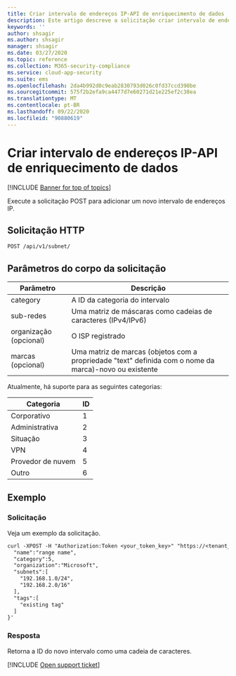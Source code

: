 ```yaml
---
title: Criar intervalo de endereços IP-API de enriquecimento de dados
description: Este artigo descreve a solicitação criar intervalo de endereços IP na API de enriquecimento de dados do Cloud App Security.
keywords: ''
author: shsagir
ms.author: shsagir
manager: shsagir
ms.date: 03/27/2020
ms.topic: reference
ms.collection: M365-security-compliance
ms.service: cloud-app-security
ms.suite: ems
ms.openlocfilehash: 2da4b992d0c9eab2830793d026c0fd37ccd390be
ms.sourcegitcommit: 575f2b2efa9ca4477d7e60271d21e225ef2c38ea
ms.translationtype: MT
ms.contentlocale: pt-BR
ms.lasthandoff: 09/22/2020
ms.locfileid: "90880619"
---
```

# <a name="create-ip-address-range---data-enrichment-api"></a>Criar intervalo de endereços IP-API de enriquecimento de dados

[!INCLUDE [Banner for top of topics](includes/banner.md)]

Execute a solicitação POST para adicionar um novo intervalo de endereços IP.

## <a name="http-request"></a>Solicitação HTTP

```rest
POST /api/v1/subnet/
```

## <a name="request-body-parameters"></a>Parâmetros do corpo da solicitação

| Parâmetro | Descrição |
| --- | --- |
| category | A ID da categoria do intervalo |
| sub-redes | Uma matriz de máscaras como cadeias de caracteres (IPv4/IPv6) |
| organização (opcional) | O ISP registrado |
| marcas (opcional) | Uma matriz de marcas (objetos com a propriedade "text" definida com o nome da marca)-novo ou existente |

Atualmente, há suporte para as seguintes categorias:

| Categoria | ID |
| --- | -- |
| Corporativo | 1 |
| Administrativa | 2 |
| Situação | 3 |
| VPN | 4 |
| Provedor de nuvem | 5 |
| Outro | 6 |

## <a name="example"></a>Exemplo

### <a name="request"></a>Solicitação

Veja um exemplo da solicitação.

```rest
curl -XPOST -H "Authorization:Token <your_token_key>" "https://<tenant_id>.<tenant_region>.contoso.com/api/v1/subnet/create_rule/" -d '{
  "name":"range name",
  "category":5,
  "organization":"Microsoft",
  "subnets":[
    "192.168.1.0/24",
    "192.168.2.0/16"
  ],
  "tags":[
    "existing tag"
  ]
}'
```

### <a name="response"></a>Resposta

Retorna a ID do novo intervalo como uma cadeia de caracteres.

[!INCLUDE [Open support ticket](includes/support.md)]

